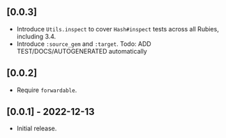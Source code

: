 ## [0.0.3]

* Introduce `Utils.inspect` to cover `Hash#inspect` tests across all Rubies, including 3.4.
* Introduce `:source_gem` and `:target`.
Todo: ADD TEST/DOCS/AUTOGENERATED automatically

## [0.0.2]

* Require `forwardable`.

## [0.0.1] - 2022-12-13

- Initial release.
